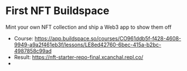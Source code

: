 # First NFT Buildspace

Mint your own NFT collection and ship a Web3 app to show them off

- Course: https://app.buildspace.so/courses/CO961ddb5f-f428-4608-9949-a9a2f461eb3f/lessons/LE8ed42760-6bec-415a-b2bc-4987858c99ad
- Result: https://nft-starter-repo-final.xcanchal.repl.co/
-